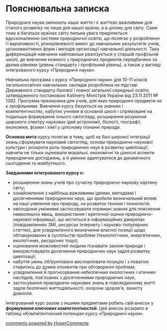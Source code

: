 <div id="hypercomments_widget" class="js-hypercomments-widget invisible"></div>

Пояснювальна записка
=============================================

<p>Природничі науки змінюють наше життя і є життєво важливими для сталого розвитку не лише для нашої країни, а в цілому для світу.  Саме тому в багатьох країнах світу пильна увага приділяється вдосконаленню системи природничої освіти, що полягає у розробленні її варіативності, різнорівневості вимог до навчальних результатів учнів, урізноманітненні форм і методів організації навчальної діяльності. Така диференціація навчання найповніше реалізується у старшій профільній школі, де вивчення кожного з природничих предметів передбачено за двома рівнями (рівень стандарту і профільний рівень), а також у вигляді  інтегрованого курсу «Природничі науки». </p>
<p>Навчальна програма з курсу «Природничі науки» для 10-11 класів загальноосвітніх навчальних закладів розроблена на підставі Державного стандарту базової і повної загальної середньої освіти, затвердженого постановою Кабінету Міністрів України від 23.11.2011 № 1392. Програма призначена для учнів, для яких природничі предмети не є профільними. Вивчення курсу базується на знаннях і компетентностях, набутих учнями в основній школі і спрямоване на подальше формування їхнього світогляду, розширення розуміння широкого спектру наукових ідей астрономії, біології, географії, економіки, фізики і хімії у цілісному пізнанні природи.</p>
<p><b>Основна мета</b> курсу  полягає в тому, щоб на базі широкої інтеграції знань,сформувати науковий світогляд, основи природничо-наукової культури і розкрити роль природничих  наук  в розвитку цивілізації; навчити не тільки оцінювати моральні, економічні та ціннісні аспекти природничих досліджень, а й умінню адаптуватися до динамічного сьогодення та майбутнього.</p>
<p><b>Завданнями інтегрованого курсу є:</b>
<ul> 
<li>розширення знань учнів про сучасну природничо-наукову картину світу; </li>
<li>ознайомлення з найбільш важливими ідеями, методами і досягненнями природничих наук, що зробили визначальний вплив на наші уявлення про природу, на розвиток техніки і технологій; </li>
<li>оволодіння уміннями застосовувати отримані знання для пояснення навколишніх явищ, використання і критичної оцінки природничо-наукової інформації, що міститься в інформаційних джерелах (повідомленнях ЗМІ, ресурсах Інтернету і науково-популярних статтях), для усвідомленого визначення власної позиції щодо обговорюваних в суспільстві проблем (технологічних, енергетичних, екологічних, ресурсних тощо);</li> 
<li>оцінювання можливостей людини пізнавати закони природи і використовувати досягнення природничих наук задля розвитку цивілізації;</li> 
<li>набуття умінь обґрунтовано висловлювати позицію і з повагою ставитись до думки опонентів при обговоренні проблем;</li>
<li>усвідомлення й прогнозування небезпечних екологічних і етичних наслідків, пов'язаних з досягненнями природничих наук;</li>
<li>застосування природничо-наукових знань в повсякденному житті задля безпечної життєдіяльності, охорони здоров'я, захисту довкілля.</li>
</ul>
</p>
<p>Інтегрований курс разом з іншими предметами робить свій внесок у <b><i>формування ключових компетентностей</i></b>. Цей внесок розкрито в таблиці «Компетентнісний потенціал курсу «Природничі науки».</p>


<div class="js-hypercomments-container">
<a href="http://hypercomments.com" class="hc-link" title="comments widget">comments powered by HyperComments</a>
</div>